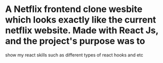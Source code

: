 ﻿# A Netflix frontend clone wesbite which looks exactly like the current netflix website. Made with React Js, and the project's purpose was to 
 show my react skills such as different types of react hooks and etc
